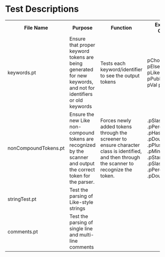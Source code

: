 # Test Descriptions

<table>
<tr>
<th>File Name</th>
<th>Purpose</th>
<th>Function</th>
<th>Expected Output</th>
<th>Actual Output</th>
</tr>

<tr>
<td>keywords.pt</td>
<td>Ensure that proper keyword tokens are being generated for new keywords, and not for identifiers or old keywords</td>
<td>Tests each keyword/identifier to see the output tokens</td>
<td>pChoose pElseif pFun pIs pLike pPkg pPublic pUsing pVal pWhen</td>
<td>pChoose pElseif pFun pIs pLike pPkg pPublic pUsing pVal pWhen</td>
</tr>

<tr>
<td>nonCompoundTokens.pt</td>
<td>Ensure the new Like non-compound tokens are recognized by the scanner and output the correct token for the parser.</td>
<td>Forces newly added tokens through the screener to ensure character class is identified, and then through the scanner to recognize the token.</td>
<td>  .pSlash
 .pPercent
 .pHash
 .pOrBar
 .pDoubleOrBar
 .pPlusEquals
 .pMinusEquals
 .pStarEquals
 .pSlashEquals
 .pPercentEquals
 .pDoubleEquals</td>
<td> .pSlash
 .pPercent
 .pHash
 .pOrBar
 .pDoubleOrBar
 .pPlusEquals
 .pMinusEquals
 .pStarEquals
 .pSlashEquals
 .pPercentEquals
 .pDoubleEquals</td>
</tr>

<tr>
<td>stringTest.pt</td>
<td>Test the parsing of Like-style strings</td>
<td></td>
<td></td>
<td></td>
</tr>

<tr>
<td>comments.pt</td>
<td>Test the parsing of single line and multi-line comments</td>
<td></td>
<td></td>
<td></td>
</tr>

</table>

